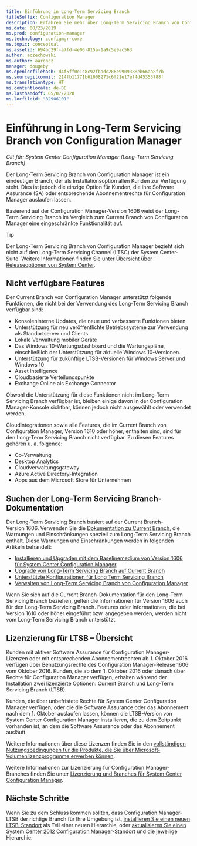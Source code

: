 ```yaml
---
title: Einführung in Long-Term Servicing Branch
titleSuffix: Configuration Manager
description: Erfahren Sie mehr über Long-Term Servicing Branch von Configuration Manager.
ms.date: 08/23/2019
ms.prod: configuration-manager
ms.technology: configmgr-core
ms.topic: conceptual
ms.assetid: 694bc29f-a7fd-4e06-815a-1a9c5e9ac563
author: aczechowski
ms.author: aaroncz
manager: dougeby
ms.openlocfilehash: d4f5ff0e1c8c92fbadc286e9909388eb66aa8f7b
ms.sourcegitcommit: 214fb11771b61008271c6f21e17ef4d45353788f
ms.translationtype: HT
ms.contentlocale: de-DE
ms.lasthandoff: 05/07/2020
ms.locfileid: "82906101"
---
```

# <a name="introduction-to-the-long-term-servicing-branch-of-configuration-manager"></a>Einführung in Long-Term Servicing Branch von Configuration Manager

*Gilt für: System Center Configuration Manager (Long-Term Servicing Branch)*

Der Long-Term Servicing Branch von Configuration Manager ist ein eindeutiger Branch, der als Installationsoption allen Kunden zur Verfügung steht. Dies ist jedoch die einzige Option für Kunden, die ihre Software Assurance (SA) oder entsprechende Abonnementrechte für Configuration Manager auslaufen lassen.

Basierend auf der Configuration Manager-Version 1606 weist der Long-Term Servicing Branch im Vergleich zum Current Branch von Configuration Manager eine eingeschränkte Funktionalität auf.

> [!TIP]   
> Der Long-Term Servicing Branch von Configuration Manager bezieht sich nicht auf den Long-Term Servicing Channel (LTSC) der System Center-Suite. Weitere Informationen finden Sie unter [Übersicht über Releaseoptionen von System Center](https://docs.microsoft.com/system-center/ltsc-and-sac-overview).

## <a name="features-that-arent-available"></a>Nicht verfügbare Features

Der Current Branch von Configuration Manager unterstützt folgende Funktionen, die nicht bei der Verwendung des Long-Term Servicing Branch verfügbar sind:

- Konsoleninterne Updates, die neue und verbesserte Funktionen bieten
- Unterstützung für neu veröffentlichte Betriebssysteme zur Verwendung als Standortserver und Clients
- Lokale Verwaltung mobiler Geräte
- Das Windows 10-Wartungsdashboard und die Wartungspläne, einschließlich der Unterstützung für aktuelle Windows 10-Versionen.  
- Unterstützung für zukünftige LTSB-Versionen für Windows Server und Windows 10
- Asset Intelligence
- Cloudbasierte Verteilungspunkte
- Exchange Online als Exchange Connector    

Obwohl die Unterstützung für diese Funktionen nicht im Long-Term Servicing Branch verfügbar ist, bleiben einige davon in der Configuration Manager-Konsole sichtbar, können jedoch nicht ausgewählt oder verwendet werden.

Cloudintegrationen sowie alle Features, die im Current Branch von Configuration Manager, Version 1610 oder höher, enthalten sind, sind für den Long-Term Servicing Branch nicht verfügbar. Zu diesen Features gehören u. a. folgende:<!--SCCMDocs#1823-->

- Co-Verwaltung
- Desktop Analytics
- Cloudverwaltungsgateway
- Azure Active Directory-Integration
- Apps aus dem Microsoft Store für Unternehmen

## <a name="find-ltsb-documentation"></a>Suchen der Long-Term Servicing Branch-Dokumentation

Der Long-Term Servicing Branch basiert auf der Current Branch-Version 1606. Verwenden Sie die [Dokumentation zu Current Branch](https://docs.microsoft.com/mem/configmgr/), die Warnungen und Einschränkungen speziell zum Long-Term Servicing Branch enthält. Diese Warnungen und Einschränkungen werden in folgenden Artikeln behandelt:

- [Installieren und Upgraden mit dem Baselinemedium von Version 1606 für System Center Configuration Manager](install-the-ltsb.md)
- [Upgrade von Long-Term Servicing Branch auf Current Branch](convert-to-current-branch.md)
- [Unterstützte Konfigurationen für Long Term Servicing Branch](supported-configurations-for-ltsb.md)
- [Verwalten von Long-Term Servicing Branch von Configuration Manager](manage-the-ltsb.md)

Wenn Sie sich auf die Current Branch-Dokumentation für den Long-Term Servicing Branch beziehen, gelten die Informationen für Version 1606 auch für den Long-Term Servicing Branch. Features oder Informationen, die bei Version 1610 oder höher eingeführt bzw. angegeben werden, werden nicht vom Long-Term Servicing Branch unterstützt.

## <a name="licensing-overview-for-the-ltsb"></a>Lizenzierung für LTSB – Übersicht   

Kunden mit aktiver Software Assurance für Configuration Manager-Lizenzen oder mit entsprechenden Abonnementrechten ab 1. Oktober 2016 verfügen über Benutzungsrechte des Configuration Manager-Release 1606 vom Oktober 2016. Kunden, die ab dem 1. Oktober 2016 oder danach über Rechte für Configuration Manager verfügen, erhalten während der Installation zwei lizenzierte Optionen: Current Branch und Long-Term Servicing Branch (LTSB).

Kunden, die über unbefristete Rechte für System Center Configuration Manager verfügen, oder die die Software Assurance oder das Abonnement nach dem 1. Oktober auslaufen lassen, können die LTSB-Version von System Center Configuration Manager installieren, die zu dem Zeitpunkt vorhanden ist, an dem die Software Assurance oder das Abonnement ausläuft.

Weitere Informationen über diese Lizenzen finden Sie in den [vollständigen Nutzungsbedingungen für die Produkte, die Sie über Microsoft-Volumenlizenzprogramme erwerben können](https://www.microsoftvolumelicensing.com/DocumentSearch.aspx?mode=1).

Weitere Informationen zur Lizenzierung für Configuration Manager-Branches finden Sie unter [Lizenzierung und Branches für System Center Configuration Manager](learn-more-editions.md).

## <a name="next-steps"></a>Nächste Schritte

Wenn Sie zu dem Schluss kommen sollten, dass Configuration Manager-LTSB der richtige Branch für Ihre Umgebung ist, [installieren Sie einen neuen LTSB-Standort](install-the-ltsb.md#install-a-new-site) als Teil einer neuen Hierarchie, oder [aktualisieren Sie einen System Center 2012 Configuration Manager-Standort](install-the-ltsb.md#upgrade-from-system-center-2012-configuration-manager) und die jeweilige Hierarchie.
